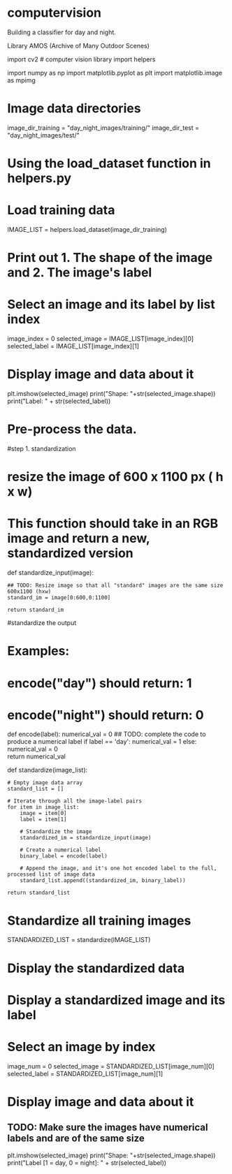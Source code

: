 # computervision
Building a classifier for day and night.

Library AMOS (Archive of Many Outdoor Scenes)

import cv2 # computer vision library
import helpers

import numpy as np
import matplotlib.pyplot as plt
import matplotlib.image as mpimg

# Image data directories
image_dir_training = "day_night_images/training/"
image_dir_test = "day_night_images/test/"

# Using the load_dataset function in helpers.py
# Load training data
IMAGE_LIST = helpers.load_dataset(image_dir_training)

# Print out 1. The shape of the image and 2. The image's label
# Select an image and its label by list index
image_index = 0
selected_image = IMAGE_LIST[image_index][0]
selected_label = IMAGE_LIST[image_index][1]

# Display image and data about it
plt.imshow(selected_image)
print("Shape: "+str(selected_image.shape))
print("Label: " + str(selected_label))


# Pre-process the data.

#step 1. standardization
# resize the image of 600 x 1100 px ( h x w)
# This function should take in an RGB image and return a new, standardized version
def standardize_input(image):
    
    ## TODO: Resize image so that all "standard" images are the same size 600x1100 (hxw) 
    standard_im = image[0:600,0:1100]
    
    return standard_im
   
#standardize the output
# Examples: 
# encode("day") should return: 1
# encode("night") should return: 0

def encode(label):
    numerical_val = 0
    ## TODO: complete the code to produce a numerical label
    if label == 'day':
        numerical_val = 1
    else:
        numerical_val = 0    
    return numerical_val

def standardize(image_list):
    
    # Empty image data array
    standard_list = []

    # Iterate through all the image-label pairs
    for item in image_list:
        image = item[0]
        label = item[1]

        # Standardize the image
        standardized_im = standardize_input(image)

        # Create a numerical label
        binary_label = encode(label)    

        # Append the image, and it's one hot encoded label to the full, processed list of image data 
        standard_list.append((standardized_im, binary_label))
        
    return standard_list

# Standardize all training images
STANDARDIZED_LIST = standardize(IMAGE_LIST)

# Display the standardized data
# Display a standardized image and its label

# Select an image by index
image_num = 0
selected_image = STANDARDIZED_LIST[image_num][0]
selected_label = STANDARDIZED_LIST[image_num][1]

# Display image and data about it
## TODO: Make sure the images have numerical labels and are of the same size
plt.imshow(selected_image)
print("Shape: "+str(selected_image.shape))
print("Label [1 = day, 0 = night]: " + str(selected_label))
